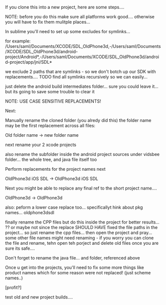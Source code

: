 If you clone this into a new project, here are some steps....

NOTE: before you do this make sure all platforms work good.... otherwise you will have to fix them mulitple places...

In sublime you'll need to set up some excludes for symlinks...

for example:
/Users/saml/Documents/XCODE/SDL_OldPhone3d,-/Users/saml/Documents/XCODE/SDL_OldPhone3d/android-project/Android*,-/Users/saml/Documents/XCODE/SDL_OldPhone3d/android-project/app/jni/SDL*

we exclude 2 paths that are symlinks - so we don't botch up our SDK with replacements.... TODO find all symlinks recursively so we can easily...

just delete the android build intermediates folder... sure you could leave it... but its going to save some trouble to clear it

NOTE: USE CASE SENSITIVE REPLACEMENTS!

Next:

Manually rename the cloned folder (you alredy did this) the folder name may be the first replacement across all files:

Old folder name -> new folder name

next rename your 2 xcode projects

also rename the subfolder inside the android project sources under vidsbee folder... the whole tree, and java file itself too

Perform replacements for the project names next

OldPhone3d iOS SDL -> OldPhone3d iOS SDL


Next you might be able to replace any final ref to the short project name....

OldPhone3d -> OldPhone3d

also: peform a lower case replace too... specificallyt hink about pkg names...
oldphone3dsdl

finally rename the CPP files but do this inside the project for better results... ?? or maybe not since the replace SHOULD HAVE fixed the file paths in the project... so just rename the cpp files... then open the project and pray... some other file names might need renaming - if you worry you can clone the file and rename, tehn open teh porject and delete old files once you are sure its safe....

Don't forget to rename the java file... and folder, referenced above

Once u get into the projects, you'll need to fix some more things like product names which for some reason were not replaced!  (just scheme names..)



[profit?]

test old and new project builds....